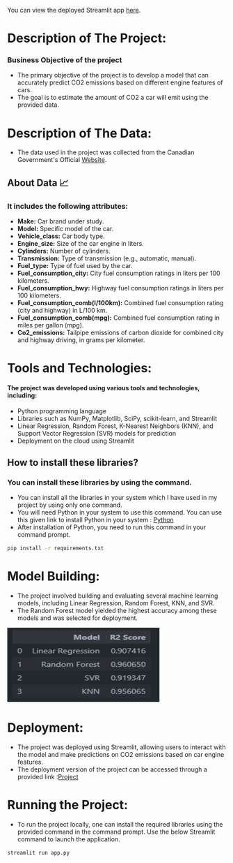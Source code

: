 
You can view the deployed Streamlit app [here](https://share.streamlit.io/username/repository-name).
# Description of The Project:

<h3><b>Business Objective of the project</b></h3>

- The primary objective of the project is to develop a model that can accurately predict CO2 emissions based on different engine features of cars. 
- The goal is to estimate the amount of CO2 a car will emit using the provided data.

# Description of The Data:

- The data used in the project was collected from the Canadian Government's Official [Website](https://open.canada.ca/data/en/dataset/98f1a129-f628-4ce4-b24d-6f16bf24dd64#wb-auto-6).

## About Data 📈 

### It includes the following attributes:

- <b>Make:</b> Car brand under study.
- <b>Model:</b> Specific model of the car.
- <b>Vehicle_class:</b> Car body type.
- <b>Engine_size:</b> Size of the car engine in liters.
- <b>Cylinders:</b> Number of cylinders.
- <b>Transmission:</b> Type of transmission (e.g., automatic, manual).
- <b>Fuel_type:</b> Type of fuel used by the car.
- <b>Fuel_consumption_city:</b> City fuel consumption ratings in liters per 100 kilometers.
- <b>Fuel_consumption_hwy:</b> Highway fuel consumption ratings in liters per 100 kilometers.
- <b>Fuel_consumption_comb(l/100km):</b> Combined fuel consumption rating (city and highway) in L/100 km.
- <b>Fuel_consumption_comb(mpg):</b> Combined fuel consumption rating in miles per gallon (mpg).
- <b>Co2_emissions:</b> Tailpipe emissions of carbon dioxide for combined city and highway driving, in grams per kilometer.


# Tools and Technologies:

#### The project was developed using various tools and technologies, including:
- Python programming language
- Libraries such as NumPy, Matplotlib, SciPy, scikit-learn, and Streamlit
- Linear Regression, Random Forest, K-Nearest Neighbors (KNN), and Support Vector Regression (SVR) models for prediction
- Deployment on the cloud using Streamlit


## How to install these libraries?
### You can install these libraries by using the command.

- You can install all the libraries in your system which I have used in my project by using only one command. 
- You will need Python in your system to use this command. You can use this given link to install Python in your system : [Python](https://www.python.org/downloads/)
- After installation of Python, you need to run this command in your command prompt.

```bash
pip install -r requirements.txt 
```
# Model Building:

- The project involved building and evaluating several machine learning models, including Linear Regression, Random Forest, KNN, and SVR.
- The Random Forest model yielded the highest accuracy among these models and was selected for deployment.
<img height="170" width="350" src="https://github.com/rajveersinghcse/rajveersinghcse/blob/master/img/CO2_Model.png" alt="ModelBuilding">

# Deployment:

- The project was deployed using Streamlit, allowing users to interact with the model and make predictions on CO2 emissions based on car engine features.
- The deployment version of the project can be accessed through a provided link :[Project](https://rajveersinghcse-co2emissionsprediction.streamlit.app/)

# Running the Project:

- To run the project locally, one can install the required libraries using the provided command in the command prompt. Use the below Streamlit command to launch the application.
```bash
streamlit run app.py 
```

